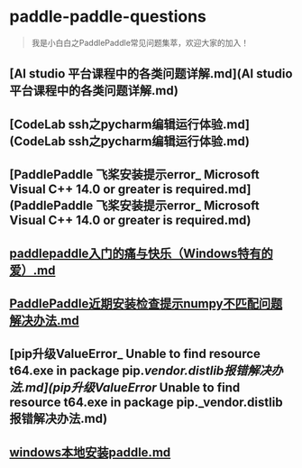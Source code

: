 # paddle-paddle-questions
>我是小白白之PaddlePaddle常见问题集萃，欢迎大家的加入！

## [AI studio 平台课程中的各类问题详解.md](AI studio 平台课程中的各类问题详解.md)

## [CodeLab ssh之pycharm编辑运行体验.md](CodeLab ssh之pycharm编辑运行体验.md)

## [PaddlePaddle 飞桨安装提示error_ Microsoft Visual C++ 14.0 or greater is required.md](PaddlePaddle 飞桨安装提示error_ Microsoft Visual C++ 14.0 or greater is required.md)

## [paddlepaddle入门的痛与快乐（Windows特有的爱）.md](paddlepaddle入门的痛与快乐（Windows特有的爱）.md)

## [PaddlePaddle近期安装检查提示numpy不匹配问题解决办法.md](PaddlePaddle近期安装检查提示numpy不匹配问题解决办法.md)

## [pip升级ValueError_ Unable to find resource t64.exe in package pip._vendor.distlib报错解决办法.md](pip升级ValueError_ Unable to find resource t64.exe in package pip._vendor.distlib报错解决办法.md)

## [windows本地安装paddle.md](windows本地安装paddle.md)

